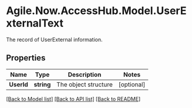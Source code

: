 # Agile.Now.AccessHub.Model.UserExternalText
The record of UserExternal information.

## Properties

Name | Type | Description | Notes
------------ | ------------- | ------------- | -------------
**UserId** | **string** | The  object structure | [optional] 

[[Back to Model list]](../../README.md#documentation-for-models) [[Back to API list]](../../README.md#documentation-for-api-endpoints) [[Back to README]](../../README.md)

